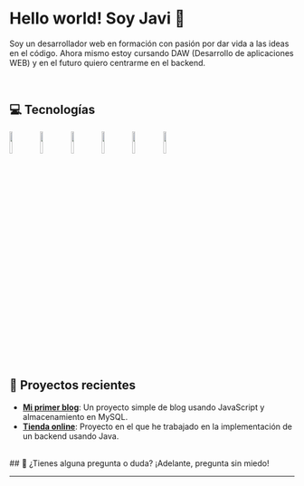 

# Hello world! Soy Javi 👋

<div class="github-introduction">

Soy un desarrollador web en formación con pasión por dar vida a las ideas en el código. Ahora mismo estoy cursando DAW (Desarrollo de aplicaciones WEB) y en el futuro quiero centrarme en el backend.


</div>
<br>

## 💻 Tecnologías

<div class="badges-intro">
<code><img width="10%" src="https://www.vectorlogo.zone/logos/w3_html5/w3_html5-ar21.svg"></code>
<code><img width="10%" src="https://www.vectorlogo.zone/logos/netlifyapp_watercss/netlifyapp_watercss-ar21.svg"></code>
<code><img width="10%" src="https://www.vectorlogo.zone/logos/mysql/mysql-ar21.svg"></code>
<code><img width="10%" src="https://www.vectorlogo.zone/logos/java/java-ar21.svg"></code>
<code><img width="10%" src="https://www.vectorlogo.zone/logos/git-scm/git-scm-ar21.svg"></code>
<code><img width="10%" src="https://www.vectorlogo.zone/logos/github/github-ar21.svg"></code>


</div>
<br>

## 📂 Proyectos recientes

- **[Mi primer blog](https://github.com/javi/mi-primer-blog)**: Un proyecto simple de blog usando JavaScript y almacenamiento en MySQL.
- **[Tienda online](https://github.com/javi/tienda-online)**: Proyecto en el que he trabajado en la implementación de un backend usando Java.
<br>
## 💬 ¿Tienes alguna pregunta o duda? ¡Adelante, pregunta sin miedo!




---

